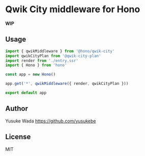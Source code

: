# Qwik City middleware for Hono

**WIP**

## Usage

```ts
import { qwikMiddleware } from '@hono/qwik-city'
import qwikCityPlan from '@qwik-city-plan'
import render from './entry.ssr'
import { Hono } from 'hono'

const app = new Hono()

app.get('*', qwikMiddleware({ render, qwikCityPlan }))

export default app
```

## Author

Yusuke Wada <https://github.com/yusukebe>

## License

MIT
